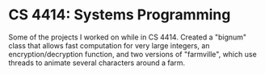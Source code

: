 # CS 4414: Systems Programming
Some of the projects I worked on while in CS 4414. Created a "bignum" class that allows fast computation for very large integers, an encryption/decryption function, and two versions of "farmville", which use threads to animate several characters around a farm.

